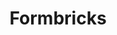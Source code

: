 ---
codehost: https://github.com/formbricks/formbricks
logohandle: formbricks
sort: formbricks
title: Formbricks
twitter: https://x.com/formbricks
website: https://formbricks.com/
---